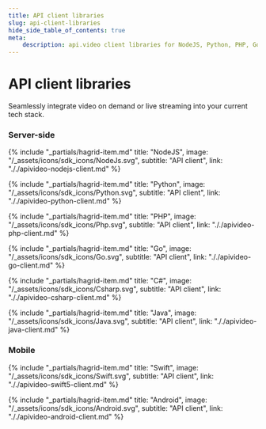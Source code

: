 ```yaml
---
title: API client libraries
slug: api-client-libraries
hide_side_table_of_contents: true
meta: 
    description: api.video client libraries for NodeJS, Python, PHP, Go, C#, Java, iOS Swift, and Android.
---
```


API client libraries
==================

Seamlessly integrate video on demand or live streaming into your current tech stack.

### Server-side

<div class="hagrid">

{% include "_partials/hagrid-item.md" title: "NodeJS", image: "/_assets/icons/sdk_icons/NodeJs.svg", subtitle: "API client",  link: "././apivideo-nodejs-client.md" %}

{% include "_partials/hagrid-item.md" title: "Python", image: "/_assets/icons/sdk_icons/Python.svg", subtitle: "API client",  link: "././apivideo-python-client.md" %}

{% include "_partials/hagrid-item.md" title: "PHP", image: "/_assets/icons/sdk_icons/Php.svg", subtitle: "API client",  link: "././apivideo-php-client.md" %}

{% include "_partials/hagrid-item.md" title: "Go", image: "/_assets/icons/sdk_icons/Go.svg", subtitle: "API client",  link: "././apivideo-go-client.md" %}

{% include "_partials/hagrid-item.md" title: "C#", image: "/_assets/icons/sdk_icons/Csharp.svg", subtitle: "API client",  link: "././apivideo-csharp-client.md" %}

{% include "_partials/hagrid-item.md" title: "Java", image: "/_assets/icons/sdk_icons/Java.svg", subtitle: "API client",  link: "././apivideo-java-client.md" %}

</div>

### Mobile 

<div class="hagrid">

{% include "_partials/hagrid-item.md" title: "Swift", image: "/_assets/icons/sdk_icons/Swift.svg", subtitle: "API client",  link: "././apivideo-swift5-client.md" %}

{% include "_partials/hagrid-item.md" title: "Android", image: "/_assets/icons/sdk_icons/Android.svg", subtitle: "API client",  link: "././apivideo-android-client.md" %}

</div>